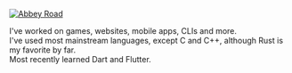 [![Abbey Road](https://upload.wikimedia.org/wikipedia/en/4/42/Beatles_-_Abbey_Road.jpg)](https://www.youtube.com/watch?v=oolpPmuK2I8&list=PLPMRFtA0BgE6ce0olKAwrKffd-V170IEC "Abbey Road")

I've worked on games, websites, mobile apps, CLIs and more.<br>
I've used most mainstream languages, except C and C++, although Rust is my favorite by far.<br>
Most recently learned Dart and Flutter.
